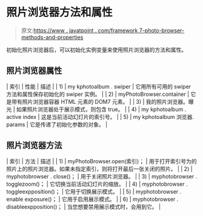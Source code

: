 # 照片浏览器方法和属性

> 原文:[https://www . javatpoint . com/framework 7-photo-browser-methods-and-properties](https://www.javatpoint.com/framework7-photo-browser-methods-and-properties)

初始化照片浏览器后，可以初始化实例变量来使用照片浏览器的方法和属性。

## 照片浏览器属性

| 索引 | 性能 | 描述 |
| 1) | my kphotoalbum . swiper | 它用所有可用的 swiper 方法和属性保存初始化的 swiper 实例。 |
| 2) | myPhotoBrowser.container | 它是带有照片浏览器容器 HTML 元素的 DOM7 元素。 |
| 3) | 我的照片浏览器。曝光 | 如果照片浏览器处于展示模式，则包含 true。 |
| 4) | my kphotoalbum . active index | 这是当前活动幻灯片的索引号。 |
| 5) | my kphotoalbum 浏览器. params | 它是传递了初始化参数的对象。 |

## 照片浏览器方法

| 索引 | 方法 | 描述 |
| 1) | myPhotoBrowser.open(索引)； | 用于打开索引号为的照片上的照片浏览器。如果未指定索引，则将打开最后一张关闭的照片。 |
| 2) | myphotobrowser . close()； | 用于关闭照片浏览器。 |
| 3) | myphotobrowser . togglezoom()； | 它切换当前活动幻灯片的缩放。 |
| 4) | myphotobrowser . toggleexpposition()； | 它用于切换展示模式。 |
| 5) | myphotobrowser . enable exposure()； | 它用于启用展示模式。 |
| 6) | myphotobrowser . disableexpposition()； | 当您想要禁用展示模式时，会用到它。 |